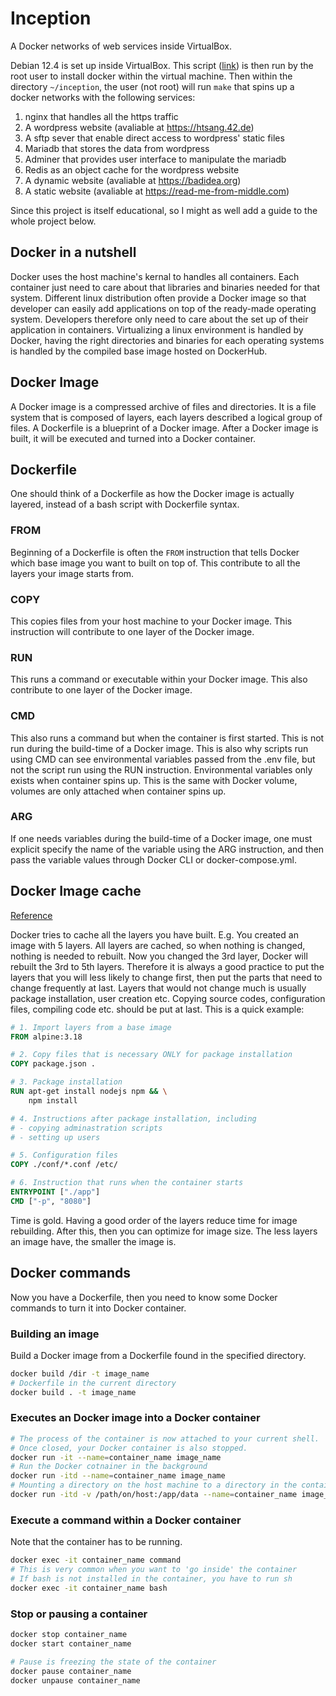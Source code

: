# Inception

A Docker networks of web services inside VirtualBox.

Debian 12.4 is set up inside VirtualBox. This script ([link](./docs/setup.sh)) is then run by the root user to install docker within the virtual machine. Then within the directory `~/inception`, the user (not root) will run `make` that spins up a docker networks with the following services:

1. nginx that handles all the https traffic
2. A wordpress website (avaliable at https://htsang.42.de)
3. A sftp sever that enable direct access to wordpress' static files
4. Mariadb that stores the data from wordpress
5. Adminer that provides user interface to manipulate the mariadb
6. Redis as an object cache for the wordpress website
7. A dynamic website (avaliable at https://badidea.org)
8. A static website (avaliable at https://read-me-from-middle.com)

Since this project is itself educational, so I might as well add a guide to the whole project below.

## Docker in a nutshell

Docker uses the host machine's kernal to handles all containers. Each container just need to care about that libraries and binaries needed for that system. Different linux distribution often provide a Docker image so that developer can easily add applications on top of the ready-made operating system. Developers therefore only need to care about the set up of their application in containers. Virtualizing a linux environment is handled by Docker, having the right directories and binaries for each operating systems is handled by the compiled base image hosted on DockerHub.

## Docker Image

A Docker image is a compressed archive of files and directories. It is a file system that is composed of layers, each layers described a logical group of files. A Dockerfile is a blueprint of a Docker image. After a Docker image is built, it will be executed and turned into a Docker container.

## Dockerfile

One should think of a Dockerfile as how the Docker image is actually layered, instead of a bash script with Dockerfile syntax.

### FROM

Beginning of a Dockerfile is often the `FROM` instruction that tells Docker which base image you want to built on top of. This contribute to all the layers your image starts from.

### COPY

This copies files from your host machine to your Docker image. This instruction will contribute to one layer of the Docker image.

### RUN

This runs a command or executable within your Docker image. This also contribute to one layer of the Docker image.

### CMD

This also runs a command but when the container is first started. This is not run during the build-time of a Docker image. This is also why scripts run using CMD can see environmental variables passed from the .env file, but not the script run using the RUN instruction. Environmental variables only exists when container spins up. This is the same with Docker volume, volumes are only attached when container spins up.

### ARG

If one needs variables during the build-time of a Docker image, one must explicit specify the name of the variable using the ARG instruction, and then pass the variable values through Docker CLI or docker-compose.yml.

## Docker Image cache

[Reference](https://docs.docker.com/build/cache/)

Docker tries to cache all the layers you have built. E.g. You created an image with 5 layers. All layers are cached, so when nothing is changed, nothing is needed to rebuilt. Now you changed the 3rd layer, Docker will rebuilt the 3rd to 5th layers. Therefore it is always a good practice to put the layers that you will less likely to change first, then put the parts that need to change frequently at last. Layers that would not change much is usually package installation, user creation etc. Copying source codes, configuration files, compiling code etc. should be put at last. This is a quick example:

```Dockerfile
# 1. Import layers from a base image
FROM alpine:3.18

# 2. Copy files that is necessary ONLY for package installation
COPY package.json .

# 3. Package installation
RUN apt-get install nodejs npm && \
	npm install

# 4. Instructions after package installation, including
# - copying adminastration scripts
# - setting up users

# 5. Configuration files
COPY ./conf/*.conf /etc/

# 6. Instruction that runs when the container starts
ENTRYPOINT ["./app"]
CMD ["-p", "8080"]
```

Time is gold. Having a good order of the layers reduce time for image rebuilding. After this, then you can optimize for image size. The less layers an image have, the smaller the image is.

## Docker commands

Now you have a Dockerfile, then you need to know some Docker commands to turn it into Docker container.

### Building an image

Build a Docker image from a Dockerfile found in the specified directory.

```bash
docker build /dir -t image_name
# Dockerfile in the current directory
docker build . -t image_name
```

### Executes an Docker image into a Docker container

```bash
# The process of the container is now attached to your current shell.
# Once closed, your Docker container is also stopped.
docker run -it --name=container_name image_name
# Run the Docker cotnainer in the background
docker run -itd --name=container_name image_name
# Mounting a directory on the host machine to a directory in the container
docker run -itd -v /path/on/host:/app/data --name=container_name image_name
```

### Execute a command within a Docker container

Note that the container has to be running.

```bash
docker exec -it container_name command
# This is very common when you want to 'go inside' the container
# If bash is not installed in the container, you have to run sh
docker exec -it container_name bash
```

### Stop or pausing a container

```bash
docker stop container_name
docker start container_name

# Pause is freezing the state of the container
docker pause container_name
docker unpause container_name
```
